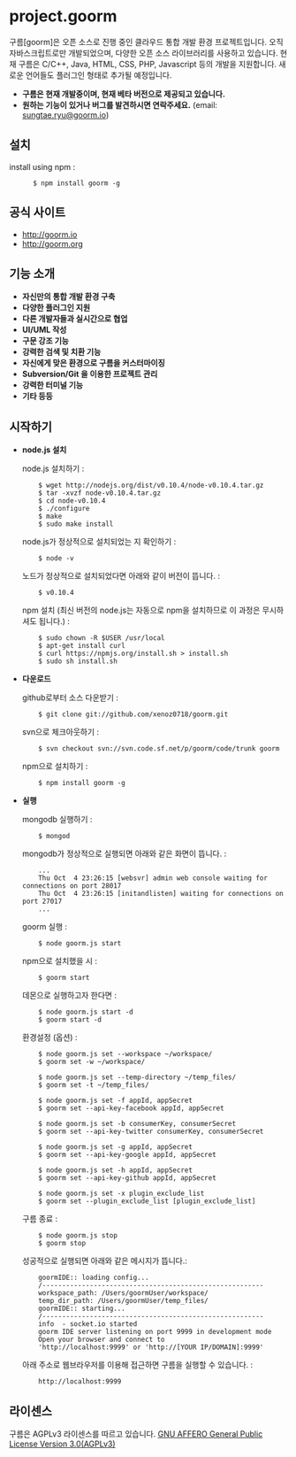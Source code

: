 project.goorm
=========================

구름[goorm]은 오픈 소스로 진행 중인 클라우드 통합 개발 환경 프로젝트입니다. 오직 자바스크립트로만 개발되었으며, 다양한 오픈 소스 라이브러리를 사용하고 있습니다. 현재 구름은 C/C++, Java, HTML, CSS, PHP, Javascript 등의 개발을 지원합니다. 새로운 언어들도 플러그인 형태로 추가될 예정입니다.

* **구름은 현재 개발중이며, 현재 베타 버전으로 제공되고 있습니다.**
* **원하는 기능이 있거나 버그를 발견하시면 연락주세요.** (email: sungtae.ryu@goorm.io)

설치
---

  install using npm :

          $ npm install goorm -g

공식 사이트
--------

* http://goorm.io
* http://goorm.org

기능 소개
-------

* **자신만의 통합 개발 환경 구축**
* **다양한 플러그인 지원**
* **다른 개발자들과 실시간으로 협업**
* **UI/UML 작성**
* **구문 강조 기능**
* **강력한 검색 및 치환 기능**
* **자신에게 맞은 환경으로 구름을 커스터마이징**
* **Subversion/Git 을 이용한 프로젝트 관리**
* **강력한 터미널 기능**
* **기타 등등**


시작하기
------

* **node.js 설치**

  node.js 설치하기 :

          $ wget http://nodejs.org/dist/v0.10.4/node-v0.10.4.tar.gz
          $ tar -xvzf node-v0.10.4.tar.gz
          $ cd node-v0.10.4
          $ ./configure
          $ make
          $ sudo make install

  node.js가 정상적으로 설치되었는 지 확인하기 :
  
          $ node -v
          
  노드가 정상적으로 설치되었다면 아래와 같이 버전이 뜹니다. :
  
          $ v0.10.4

  npm 설치 (최신 버전의 node.js는 자동으로 npm을 설치하므로 이 과정은 무시하셔도 됩니다.) :
        
          $ sudo chown -R $USER /usr/local
          $ apt-get install curl
          $ curl https://npmjs.org/install.sh > install.sh
          $ sudo sh install.sh
  
* **다운로드**

  github로부터 소스 다운받기 :

          $ git clone git://github.com/xenoz0718/goorm.git

  svn으로 체크아웃하기 :
  
          $ svn checkout svn://svn.code.sf.net/p/goorm/code/trunk goorm 

  npm으로 설치하기 :

          $ npm install goorm -g
                 

* **실행**

  mongodb 실행하기 :
    
          $ mongod
          
  mongodb가 정상적으로 실행되면 아래와 같은 화면이 뜹니다. :

          ...
          Thu Oct  4 23:26:15 [websvr] admin web console waiting for connections on port 28017
          Thu Oct  4 23:26:15 [initandlisten] waiting for connections on port 27017
          ...
        
  goorm 실행 :
          
          $ node goorm.js start
          
  npm으로 설치했을 시 : 
  
          $ goorm start
          
  데몬으로 실행하고자 한다면 :
  
          $ node goorm.js start -d
          $ goorm start -d
          
  환경설정 (옵션) : 
  
          $ node goorm.js set --workspace ~/workspace/
          $ goorm set -w ~/workspace/
          
          $ node goorm.js set --temp-directory ~/temp_files/
          $ goorm set -t ~/temp_files/
          
          $ node goorm.js set -f appId, appSecret
          $ goorm set --api-key-facebook appId, appSecret

          $ node goorm.js set -b consumerKey, consumerSecret
          $ goorm set --api-key-twitter consumerKey, consumerSecret

          $ node goorm.js set -g appId, appSecret
          $ goorm set --api-key-google appId, appSecret

          $ node goorm.js set -h appId, appSecret
          $ goorm set --api-key-github appId, appSecret

          $ node goorm.js set -x plugin_exclude_list
          $ goorm set --plugin_exclude_list [plugin_exclude_list]
          
  구름 종료 : 
  
          $ node goorm.js stop
          $ goorm stop
          
  성공적으로 실행되면 아래와 같은 메시지가 뜹니다.:
  
          goormIDE:: loading config...
          /--------------------------------------------------------
          workspace_path: /Users/goormUser/workspace/
          temp_dir_path: /Users/goormUser/temp_files/
          goormIDE:: starting...
          /--------------------------------------------------------
          info  - socket.io started
          goorm IDE server listening on port 9999 in development mode
          Open your browser and connect to
          'http://localhost:9999' or 'http://[YOUR IP/DOMAIN]:9999'
          
  아래 주소로 웹브라우저를 이용해 접근하면 구름을 실행할 수 있습니다. : 
  
          http://localhost:9999
        
라이센스
------
구름은 AGPLv3 라이센스를 따르고 있습니다. [GNU AFFERO General Public License Version 3.0(AGPLv3)](http://opensource.org/licenses/agpl-v3.html)
